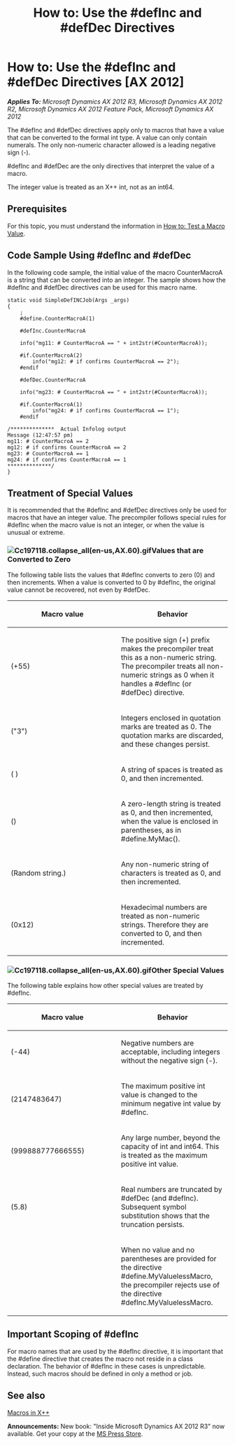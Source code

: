 ﻿---
title: 'How to: Use the #defInc and #defDec Directives'
TOCTitle: 'How to: Use the #defInc and #defDec Directives'
ms:assetid: be4f9fa7-c80c-4bef-8a4b-199ec5345af5
ms:mtpsurl: https://msdn.microsoft.com/en-us/library/Cc197118(v=AX.60)
ms:contentKeyID: 35250054
ms.date: 05/18/2015
mtps_version: v=AX.60
---

# How to: Use the \#defInc and \#defDec Directives [AX 2012]


_**Applies To:** Microsoft Dynamics AX 2012 R3, Microsoft Dynamics AX 2012 R2, Microsoft Dynamics AX 2012 Feature Pack, Microsoft Dynamics AX 2012_

The \#defInc and \#defDec directives apply only to macros that have a value that can be converted to the formal int type. A value can only contain numerals. The only non-numeric character allowed is a leading negative sign (-).

\#defInc and \#defDec are the only directives that interpret the value of a macro.

The integer value is treated as an X++ int, not as an int64.

## Prerequisites

For this topic, you must understand the information in [How to: Test a Macro Value](how-to-test-a-macro-value.md).

## Code Sample Using \#defInc and \#defDec

In the following code sample, the initial value of the macro CounterMacroA is a string that can be converted into an integer. The sample shows how the \#defInc and \#defDec directives can be used for this macro name.

    static void SimpleDefINCJob(Args _args)
    {
        ;
        #define.CounterMacroA(1)
    
        #defInc.CounterMacroA
    
        info("mg11: # CounterMacroA == " + int2str(#CounterMacroA));
    
        #if.CounterMacroA(2)
            info("mg12: # if confirms CounterMacroA == 2");
        #endif
    
        #defDec.CounterMacroA
    
        info("mg23: # CounterMacroA == " + int2str(#CounterMacroA));
    
        #if.CounterMacroA(1)
            info("mg24: # if confirms CounterMacroA == 1");
        #endif
    
    /**************  Actual Infolog output
    Message (12:47:57 pm)
    mg11: # CounterMacroA == 2
    mg12: # if confirms CounterMacroA == 2
    mg23: # CounterMacroA == 1
    mg24: # if confirms CounterMacroA == 1
    **************/
    }

## Treatment of Special Values

It is recommended that the \#defInc and \#defDec directives only be used for macros that have an integer value. The precompiler follows special rules for \#defInc when the macro value is not an integer, or when the value is unusual or extreme.

### ![Cc197118.collapse\_all(en-us,AX.60).gif](images/Gg863931.collapse_all(en-us,AX.60).gif "Cc197118.collapse_all(en-us,AX.60).gif")Values that are Converted to Zero

The following table lists the values that \#defInc converts to zero (0) and then increments. When a value is converted to 0 by \#defInc, the original value cannot be recovered, not even by \#defDec.

<table>
<colgroup>
<col style="width: 50%" />
<col style="width: 50%" />
</colgroup>
<thead>
<tr class="header">
<th><p>Macro value</p></th>
<th><p>Behavior</p></th>
</tr>
</thead>
<tbody>
<tr class="odd">
<td><p>(+55)</p></td>
<td><p>The positive sign (+) prefix makes the precompiler treat this as a non-numeric string. The precompiler treats all non-numeric strings as 0 when it handles a #defInc (or #defDec) directive.</p></td>
</tr>
<tr class="even">
<td><p>(&quot;3&quot;)</p></td>
<td><p>Integers enclosed in quotation marks are treated as 0. The quotation marks are discarded, and these changes persist.</p></td>
</tr>
<tr class="odd">
<td><p>( )</p></td>
<td><p>A string of spaces is treated as 0, and then incremented.</p></td>
</tr>
<tr class="even">
<td><p>()</p></td>
<td><p>A zero-length string is treated as 0, and then incremented, when the value is enclosed in parentheses, as in #define.MyMac().</p></td>
</tr>
<tr class="odd">
<td><p>(Random string.)</p></td>
<td><p>Any non-numeric string of characters is treated as 0, and then incremented.</p></td>
</tr>
<tr class="even">
<td><p>(0x12)</p></td>
<td><p>Hexadecimal numbers are treated as non-numeric strings. Therefore they are converted to 0, and then incremented.</p></td>
</tr>
</tbody>
</table>


### ![Cc197118.collapse\_all(en-us,AX.60).gif](images/Gg863931.collapse_all(en-us,AX.60).gif "Cc197118.collapse_all(en-us,AX.60).gif")Other Special Values

The following table explains how other special values are treated by \#defInc.

<table>
<colgroup>
<col style="width: 50%" />
<col style="width: 50%" />
</colgroup>
<thead>
<tr class="header">
<th><p>Macro value</p></th>
<th><p>Behavior</p></th>
</tr>
</thead>
<tbody>
<tr class="odd">
<td><p>(-44)</p></td>
<td><p>Negative numbers are acceptable, including integers without the negative sign (-).</p></td>
</tr>
<tr class="even">
<td><p>(2147483647)</p></td>
<td><p>The maximum positive int value is changed to the minimum negative int value by #defInc.</p></td>
</tr>
<tr class="odd">
<td><p>(999888777666555)</p></td>
<td><p>Any large number, beyond the capacity of int and int64. This is treated as the maximum positive int value.</p></td>
</tr>
<tr class="even">
<td><p>(5.8)</p></td>
<td><p>Real numbers are truncated by #defDec (and #defInc). Subsequent symbol substitution shows that the truncation persists.</p></td>
</tr>
<tr class="odd">
<td><p></p></td>
<td><p>When no value and no parentheses are provided for the directive #define.MyValuelessMacro, the precompiler rejects use of the directive #defInc.MyValuelessMacro.</p></td>
</tr>
</tbody>
</table>


## Important Scoping of \#defInc

For macro names that are used by the \#defInc directive, it is important that the \#define directive that creates the macro not reside in a class declaration. The behavior of \#defInc in these cases is unpredictable. Instead, such macros should be defined in only a method or job.

## See also

[Macros in X++](macros-in-x.md)

  
**Announcements:** New book: "Inside Microsoft Dynamics AX 2012 R3" now available. Get your copy at the [MS Press Store](https://www.microsoftpressstore.com/store/inside-microsoft-dynamics-ax-2012-r3-9780735685109).

